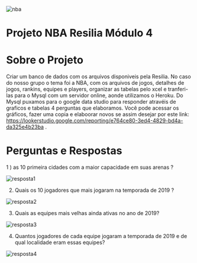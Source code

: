 ![nba](https://user-images.githubusercontent.com/114073415/216854191-4302fbb2-627b-4495-a390-863a9a119b02.jpeg)

# Projeto NBA Resilia Módulo 4

# Sobre o Projeto 
Criar um banco de dados com os arquivos disponiveis pela Resilia. No caso do nosso grupo o tema foi a NBA, com os arquivos de jogos, detalhes de jogos, rankins, equipes e players, organizar as tabelas pelo xcel e tranferi-las para o Mysql com um servidor online, aonde utilizamos o Heroku. Do Mysql puxamos para o google data studio para responder atravéis de graficos e tabelas 4 perguntas que elaboramos. Você pode acessar os gráficos, fazer uma copia e elaboorar novos se assim desejar por este link: https://lookerstudio.google.com/reporting/e764ce80-3ed4-4829-bd4a-da325e4b23ba . 

# Perguntas e Respostas 

1 ) as 10 primeira cidades com a maior capacidade em suas arenas ?

![resposta1](https://user-images.githubusercontent.com/114073415/216860743-b23133a7-5893-4dd8-9d18-0794ced21871.png)

2) Quais os 10 jogadores que mais jogaram na temporada de 2019 ?

![resposta2](https://user-images.githubusercontent.com/114073415/216860792-30c389dd-9630-4387-a4c2-a512ceec2d75.png)

3) Quais as equipes mais velhas ainda ativas no ano de 2019?

![resposta3](https://user-images.githubusercontent.com/114073415/216860821-ad03d2d1-1d3f-405b-99dd-710f13242f47.png)

4) Quantos jogadores de cada equipe jogaram a temporada de 2019 e de qual localidade eram essas equipes?

![resposta4](https://user-images.githubusercontent.com/114073415/216860886-6584b16e-22b3-484e-90f5-b0075afc1e4c.png)

